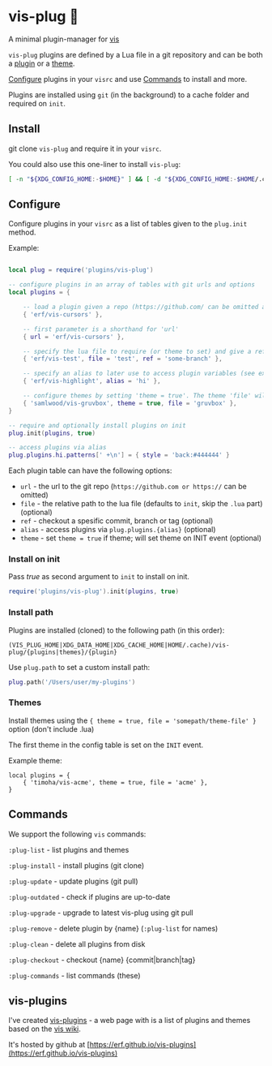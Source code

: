 # vis-plug 🍜

A minimal plugin-manager for [vis](https://github.com/martanne/vis)

`vis-plug` plugins are defined by a Lua file in a git repository and can be both a [plugin](https://github.com/martanne/vis/wiki/Plugins) or a [theme](https://github.com/martanne/vis/wiki/Themes).

[Configure](#Configure) plugins in your `visrc` and use [Commands](#Commands) to install and more.

Plugins are installed using `git` (in the background) to a cache folder and required on `init`.

## Install

git clone `vis-plug` and require it in your `visrc`.

You could also use this one-liner to install `vis-plug`:

```sh
[ -n "${XDG_CONFIG_HOME:-$HOME}" ] && [ -d "${XDG_CONFIG_HOME:-$HOME/.config}/vis/plugins" ] && git clone https://github.com/erf/vis-plug.git "${XDG_CONFIG_HOME:-$HOME/.config}/vis/plugins/vis-plug" || echo "Error: The plugin path could not be determined or does not exist. Ensure XDG_CONFIG_HOME or HOME is set and that the path exists."
```

## Configure

Configure plugins in your `visrc` as a list of tables given to the `plug.init` method.

Example:

```Lua

local plug = require('plugins/vis-plug')

-- configure plugins in an array of tables with git urls and options
local plugins = {

	-- load a plugin given a repo (https://github.com/ can be omitted and expects a 'init.lua' file)
	{ 'erf/vis-cursors' },

	-- first parameter is a shorthand for 'url'
	{ url = 'erf/vis-cursors' },

	-- specify the lua file to require (or theme to set) and give a ref (commit, branch, tag) to checkout
	{ 'erf/vis-test', file = 'test', ref = 'some-branch' },

	-- specify an alias to later use to access plugin variables (see example below)
	{ 'erf/vis-highlight', alias = 'hi' },

	-- configure themes by setting 'theme = true'. The theme 'file' will be set on INIT
	{ 'samlwood/vis-gruvbox', theme = true, file = 'gruvbox' },
}

-- require and optionally install plugins on init
plug.init(plugins, true)

-- access plugins via alias
plug.plugins.hi.patterns[' +\n'] = { style = 'back:#444444' }
```

Each plugin table can have the following options:

- `url` - the url to the git repo (`https://github.com or https://` can be omitted)
- `file` - the relative path to the lua file (defaults to `init`, skip the `.lua` part) (optional)
- `ref` - checkout a spesific commit, branch or tag (optional)
- `alias` - access plugins via `plug.plugins.{alias}` (optional)
- `theme` - set `theme = true` if theme; will set theme on INIT event (optional)

### Install on init

Pass _true_ as second argument to `init` to install on init.

```Lua
require('plugins/vis-plug').init(plugins, true)
```

### Install path

Plugins are installed (cloned) to the following path (in this order):

`(VIS_PLUG_HOME|XDG_DATA_HOME|XDG_CACHE_HOME|HOME/.cache)/vis-plug/{plugins|themes}/{plugin}`

Use `plug.path` to set a custom install path:

```Lua
plug.path('/Users/user/my-plugins')
```

### Themes

Install themes using the `{ theme = true, file = 'somepath/theme-file' }` option (don't include .lua)

The first theme in the config table is set on the `INIT` event.

Example theme:

```
local plugins = {
	{ 'timoha/vis-acme', theme = true, file = 'acme' },
}
```

## Commands

We support the following `vis` commands:

`:plug-list` - list plugins and themes

`:plug-install` - install plugins (git clone)

`:plug-update` - update plugins (git pull)

`:plug-outdated` - check if plugins are up-to-date

`:plug-upgrade` - upgrade to latest vis-plug using git pull

`:plug-remove` - delete plugin by {name} (`:plug-list` for names)

`:plug-clean` - delete all plugins from disk

`:plug-checkout` - checkout {name} {commit|branch|tag}

`:plug-commands` - list commands (these)

## vis-plugins

I've created [vis-plugins](https://github.com/erf/vis-plugins) - a web page with is a list of plugins and themes based on the [vis wiki](https://github.com/martanne/vis/wiki).

It's hosted by github at [https://erf.github.io/vis-plugins](https://erf.github.io/vis-plugins)
